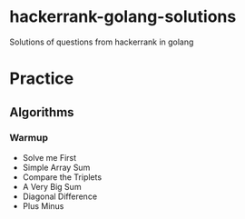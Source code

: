 # hackerrank-golang-solutions
Solutions of questions from hackerrank in golang

# Practice

## Algorithms

### Warmup

* Solve me First
* Simple Array Sum
* Compare the Triplets
* A Very Big Sum
* Diagonal Difference
* Plus Minus



